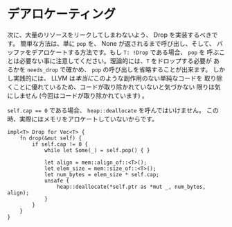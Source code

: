 <!--
# Deallocating
-->

# デアロケーティング

<!--
Next we should implement Drop so that we don't massively leak tons of resources.
The easiest way is to just call `pop` until it yields None, and then deallocate
our buffer. Note that calling `pop` is unneeded if `T: !Drop`. In theory we can
ask Rust if `T` `needs_drop` and omit the calls to `pop`. However in practice
LLVM is *really* good at removing simple side-effect free code like this, so I
wouldn't bother unless you notice it's not being stripped (in this case it is).
-->

次に、大量のリソースをリークしてしまわないよう、 Drop を実装するべきです。
簡単な方法は、単に `pop` を、 None が返されるまで呼び出し、そして、
バッファをデアロケートする方法です。もし `T: !Drop` である場合、 `pop` を
呼ぶことは必要ない事に注意してください。理論的には、`T` をドロップする必要が
あるかを `needs_drop` で確かめ、 `pop` の呼び出しを省略することが出来ます。
しかし実践的には、 LLVM は*本当に*このような副作用のない単純なコードを
取り除くことに優れているため、コードが取り除かれていないと気づかない
限りは気にしません (今回はコードが取り除かれています) 。
<!--
We must not call `heap::deallocate` when `self.cap == 0`, as in this case we
haven't actually allocated any memory.
-->

`self.cap == 0` である場合、 `heap::deallocate` を呼んではいけません。
この時、実際にはメモリをアロケートしていないからです。


```rust,ignore
impl<T> Drop for Vec<T> {
    fn drop(&mut self) {
        if self.cap != 0 {
            while let Some(_) = self.pop() { }

            let align = mem::align_of::<T>();
            let elem_size = mem::size_of::<T>();
            let num_bytes = elem_size * self.cap;
            unsafe {
                heap::deallocate(*self.ptr as *mut _, num_bytes, align);
            }
        }
    }
}
```
